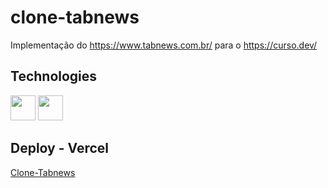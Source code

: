 # clone-tabnews

Implementação do https://www.tabnews.com.br/ para o https://curso.dev/

## Technologies

<div>
  <img src="https://cdn.jsdelivr.net/gh/devicons/devicon/icons/react/react-original.svg" height="40px" width="40px"/>
  <img src="https://cdn.jsdelivr.net/gh/devicons/devicon/icons/nextjs/nextjs-original.svg" height="40px" width="40px"/>
</div>

## Deploy - Vercel

[Clone-Tabnews](https://clone-tabnews-chi-six.vercel.app/)
